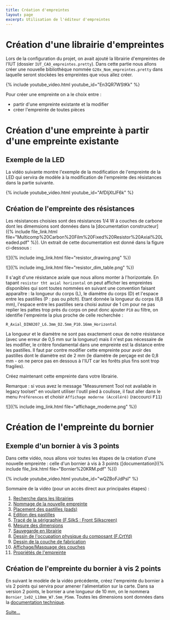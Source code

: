```yaml
---
title: Création d'empreintes
layout: page
excerpt: Utilisation de l'éditeur d'empreintes
---
```


# Création d'une librairie d'empreintes

Lors de la configuration du projet, on avait ajouté la librairie d'empreintes de l'IUT (dossier `IUT_CAO_empreintes.pretty`).
Dans cette partie nous allons créer une nouvelle bibliothèque nommée `G20x_Nom_empreintes.pretty` dans laquelle seront stockées les empreintes que vous allez créer.

{% include youtube_video.html youtube_id="En3QR7WStKk" %}

Pour créer une empreinte on a le choix entre :
* partir d'une empreinte existante et la modifier 
* créer l'empreinte de toutes pièces

# Création d'une empreinte à partir d'une empreinte existante

## Exemple de la LED

La vidéo suivante montre l'exemple de la modification de l'empreinte de la LED qui servira de modèle à la modification de l'empreinte des résistances dans la partie suivante.

{% include youtube_video.html youtube_id="AfDIjXtJF6k" %}

## Création de l'empreinte des résistances

Les résistances choisies sont des résistances 1/4 W à couches de carbone dont les dimemsions sont données dans la [documentation constructeur]({% include file_link.html file="Multicomp%20Carbon%20Film%20Fixed%20Resistor%20Axial%20Leaded.pdf" %}). Un extrait de cette documentation est donné dans la figure ci-dessous :


![]({% include img_link.html file="resistor_drawing.png" %})

![]({% include img_link.html file="resistor_dim_table.png" %})

Il s'agit d'une résistance axiale que nous allons monter à l'horizontale. En tapant `resistor tht axial horizontal` on peut afficher les empreintes disponibles qui sont toutes nommées en suivant une convention faisant apparaître : la longueur du corps (L), le diamètre du corps (D) et l'espace entre les pastilles (P : pas ou *pitch*). Etant donnée la longueur du corps (6,8 mm), l'espace entre les pastilles sera choisi autour de 1 cm pour ne pas replier les pattes trop près du corps on peut donc ajouter `P10` au filtre, on identifie l'empreinte la plus proche de celle recherchée :

```
R_Axial_DIN0207_L6.3mm_D2.5mm_P10.16mm_Horizontal
```

La longueur et le diamètre ne sont pas exactement ceux de notre résistance (avec une erreur de 0,5 mm sur la longueur) mais il n'est pas nécessaire  de les modifier, le critère fondamental dans une empreinte est la distance entre les pastilles. Il faut par contre modifier cette empreinte pour avoir des pastilles dont le diamètre est de 2 mm (le diamètre de perçage est de 0,8 mm - on ne perce pas en dessous à l'IUT car les forêts plus fins sont trop fragiles).

Créez maintenant cette empreinte dans votre librairie.

Remarque : si vous avez le message "Measurement Tool not available in legacy toolset" en voulant utiliser l'outil pied à coulisse, il faut aller dans le menu `Préférences` et choisir `Affichage moderne (Accéléré)` (raccourci <kbd>F11</kbd>)

![]({% include img_link.html file="affichage_moderne.png" %})

# Création de l'empreinte du bornier

## Exemple d'un bornier à vis 3 points

Dans cette vidéo, nous allons voir toutes les étapes de la création d'une nouvelle empreinte : celle d'un bornier à vis à 3 points ([documentation]({% include file_link.html file="Bornier%20KRM.pdf" %}))

{% include youtube_video.html youtube_id="wQZBoFJdPsI" %}


Sommaire de la vidéo (pour un accès direct aux principales étapes) :

1. <a href="https://www.youtube.com/watch?v=wQZBoFJdPsI" target="_blank">Recherche dans les librairies</a>
2. <a href="https://www.youtube.com/watch?v=wQZBoFJdPsI&t=96s" target="_blank">Nommage de la nouvelle empreinte</a>
3. <a href="https://www.youtube.com/watch?v=wQZBoFJdPsI&t=298s" target="_blank">Placement des pastilles (pads)</a>
4. <a href="https://www.youtube.com/watch?v=wQZBoFJdPsI&t=385s" target="_blank">Edition des pastilles</a>
5. <a href="https://www.youtube.com/watch?v=wQZBoFJdPsI&t=610s" target="_blank">Tracé de la sérigraphie (F.SilkS : Front Silkscreen)</a>
6. <a href="https://www.youtube.com/watch?v=wQZBoFJdPsI&t=698s" target="_blank">Mesure des dimensions</a>
7. <a href="https://www.youtube.com/watch?v=wQZBoFJdPsI&t=786s" target="_blank">Sauvegarde en librairie</a>
8. <a href="https://www.youtube.com/watch?v=wQZBoFJdPsI&t=812s" target="_blank">Dessin de l'occupation physique du composant (F.CrtYd)</a>
9. <a href="https://www.youtube.com/watch?v=wQZBoFJdPsI&t=833s" target="_blank">Dessin de la couche de fabrication</a>
10. <a href="https://www.youtube.com/watch?v=wQZBoFJdPsI&t=888s" target="_blank">Affichage/Masquage des couches</a>
11. <a href="https://www.youtube.com/watch?v=wQZBoFJdPsI&t=908s" target="_blank">Propriétés de l'empreinte</a>

## Création de l'empreinte du bornier à vis 2 points

En suivant le modèle de la vidéo précédente, créez l'empreinte du bornier à vis 2 points qui servira pour amener l'alimentation sur la carte. Dans sa version 2 points, le bornier a une longueur de 10 mm, on le nommera `Bornier_1x02_L10mm_W7.5mm_P5mm`. Toutes les dimensions sont données dans la [documentation technique](http://www.farnell.com/datasheets/2047458.pdf).

[Suite...]({{site.baseurl}}/enonces/tp4)